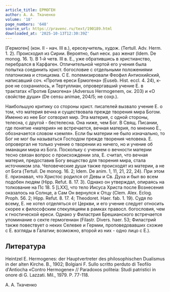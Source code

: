 ```yaml
---
article_title: ЕРМОГЕН
author: А. А. Ткаченко
volume: '18'
page_numbers: '648'
source_url: https://pravenc.ru/text/190189.html
downloaded_at: '2025-10-13T12:30:39Z'
---
```


[Гермоген] (кон. II - нач. III в.), ересеучитель, худож. (Tertull. Adv. Herm. 1. 2). Происходил из Сирии. Вероятно, был неск. раз женат (Idem. De monog. 16. 1). В 1-й четв. III в. Е., уже обратившись в христианство, перебрался в Карфаген. Отличительной чертой его учения была попытка соединить христ. богословие с отдельными положениями платонизма и стоицизма. С Е. полемизировали Феофил Антиохийский, написавший соч. «Против ереси Ермогена» (Euseb. Hist. eccl. 4. 24), к-рое не сохранилось, и Тертуллиан, опровергавший учение Е. в трактатах «Против Ермогена» (Adversus Hermogenem, ок. 203) и «О свойстве души» (De censu animae, 204/5; не сохр.).

Наибольшую критику со стороны христ. писателей вызвало учение Е. о том, что материя вечна и существовала прежде творения мира Богом. Именно из нее Бог сотворил мир. Эта материя, с одной стороны, телесна, с другой - бестелесна. Она ниже, чем Бог. В Свящ. Писании, где понятие «материя» не встречается, вечная материя, по мнению Е., обозначается словом «земля». Если бы материи не было изначально, то Бог не мог бы называться Господом прежде творения человека. Е. опровергал не только учение о творении из ничего, но и учение об эманации мира из Бога. Поскольку с учением о вечности материи тесно связан вопрос о происхождении зла, Е. считал, что вечная материя, предоставив Богу вещество для творения мира, стала источником зла. Человеческие души также происходят из материи, а не от Бога (Tertull. De monog. 16. 2; Idem. De anim. 1, 11, 21, 22, 24). При этом Е. признавал, что Христос родился от Девы и Св. Духа и был во всем подобен людям (Hipp. Refut. 8. 17. 3). Однако он утверждал, опираясь на толкование на Пс 18. 5 [LXX], что тело Иисуса Христа после Вознесения оказалось на Солнце, а Сам Он вернулся к Отцу (Clem. Alex. Eclog. Proph. 56. 2; Hipp. Refut. 8. 17. 4; Theodoret. Haer. fab. 1. 19). Судя по всему, Е. не хотел отделяться от Церкви, и его учение следует относить скорее к философским спекуляциям в рамках правосл. богословия, чем к гностической ереси. Однако у Филастрия Брешианского встречается упоминание о секте гермогениан (Filastr. Divers. haer. 53; Филастрий также повествует о неких Селевке и Гермии, проповедовавших схожие с Е. взгляды в Галатии; возможно, второй из них - одно лицо с Е.).

## Литература

Heintzel E. Hermogenes: der Hauptvertreter des philosophischen Dualismus in der alten Kirche. B., 1902; Bolgiani F. Sullo scritto perduto di Teofilo d'Antiocha «Contro Hermogene» // Paradoxos politeia: Studi patristici in onore di G. Lazzati. Mil., 1979. P. 77-118.

А. А. Ткаченко
